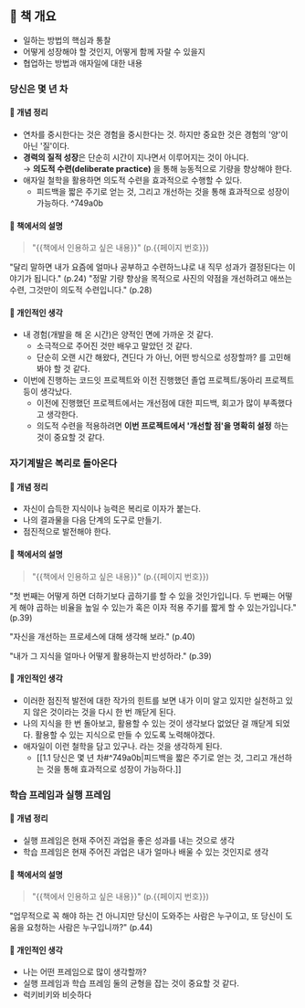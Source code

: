 ## 📖 책 개요

- 일하는 방법의 핵심과 통찰
- 어떻게 성장해야 할 것인지, 어떻게 함께 자랄 수 있을지
- 협업하는 방법과 애자일에 대한 내용

### 당신은 몇 년 차

#### 📖 개념 정리

- 연차를 중시한다는 것은 경험을 중시한다는 것.
  하지만 중요한 것은 경험의 '양'이 아닌 '질'이다.
- **경력의 질적 성장**은 단순히 시간이 지나면서 이루어지는 것이 아니다.  
  → **의도적 수련(deliberate practice)** 을 통해 능동적으로 기량을 향상해야 한다.
- 애자일 철학을 활용하면 의도적 수련을 효과적으로 수행할 수 있다.
  - 피드백을 짧은 주기로 얻는 것, 그리고 개선하는 것을 통해 효과적으로 성장이 가능하다. ^749a0b

#### 📌 책에서의 설명

> "{{책에서 인용하고 싶은 내용}}" (p.{{페이지 번호}})

"달리 말하면 내가 요즘에 얼마나 공부하고 수련하느냐로 내 직무 성과가 결정된다는 이야기가 됩니다." (p.24)
"정말 기량 향상을 목적으로 사진의 약점을 개선하려고 애쓰는 수련, 그것만이 의도적 수련입니다." (p.28)

#### 🧐 개인적인 생각

- 내 경험(개발을 해 온 시간)은 양적인 면에 가까운 것 같다.
  - 소극적으로 주어진 것만 배우고 말았던 것 같다.
  - 단순히 오랜 시간 해왔다, 견딘다 가 아닌, 어떤 방식으로 성장할까? 를 고민해봐야 할 것 같다.
- 이번에 진행하는 코드잇 프로젝트와 이전 진행했던 졸업 프로젝트/동아리 프로젝트 등이 생각났다.
  - 이전에 진행했던 프로젝트에서는 개선점에 대한 피드백, 회고가 많이 부족했다고 생각한다.
  - 의도적 수련을 적용하려면 **이번 프로젝트에서 '개선할 점'을 명확히 설정** 하는 것이 중요할 것 같다.

### 자기계발은 복리로 돌아온다

#### 📖 개념 정리

- 자신이 습득한 지식이나 능력은 복리로 이자가 붙는다.
- 나의 결과물을 다음 단계의 도구로 만들기.
- 점진적으로 발전해야 한다.

#### 📌 책에서의 설명

> "{{책에서 인용하고 싶은 내용}}" (p.{{페이지 번호}})

"첫 번째는 어떻게 하면 더하기보다 곱하기를 할 수 있을 것인가입니다. 두 번째는 어떻게 해야 곱하는 비율을 높일 수 있는가 혹은 이자 적용 주기를 짧게 할 수 있는가입니다." (p.39)

"자신을 개선하는 프로세스에 대해 생각해 보라." (p.40)

"내가 그 지식을 얼마나 어떻게 활용하는지 반성하라." (p.39)

#### 🧐 개인적인 생각

- 이러한 점진적 발전에 대한 작가의 힌트를 보면 내가 이미 알고 있지만 실천하고 있지 않은 것이라는 것을 다시 한 번 깨닫게 된다.
- 나의 지식을 한 번 돌아보고, 활용할 수 있는 것이 생각보다 없었단 걸 깨닫게 되었다. 활용할 수 있는 지식으로 만들 수 있도록 노력해야겠다.
- 애자일이 이런 철학을 담고 있구나. 라는 것을 생각하게 된다.
  - [[1.1 당신은 몇 년 차#^749a0b|피드백을 짧은 주기로 얻는 것, 그리고 개선하는 것을 통해 효과적으로 성장이 가능하다.]]

### 학습 프레임과 실행 프레임

#### 📖 개념 정리

- 실행 프레임은 현재 주어진 과업을 좋은 성과를 내는 것으로 생각
- 학습 프레임은 현재 주어진 과업은 내가 얼마나 배울 수 있는 것인지로 생각

#### 📌 책에서의 설명

> "{{책에서 인용하고 싶은 내용}}" (p.{{페이지 번호}})

"업무적으로 꼭 해야 하는 건 아니지만 당신이 도와주는 사람은 누구이고, 또 당신이 도움을 요청하는 사람은 누구입니까?" (p.44)

#### 🧐 개인적인 생각

- 나는 어떤 프레임으로 많이 생각할까?
- 실행 프레임과 학습 프레임 둘의 균형을 잡는 것이 중요할 것 같다.
- 럭키비키와 비슷하다
